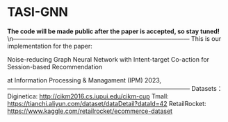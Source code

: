 # TASI-GNN
**The code will be made public after the paper is accepted, so stay tuned!**
\n—————————————————————————————
This is our implementation for the paper:

Noise-reducing Graph Neural Network with Intent-target Co-action for Session-based Recommendation 

at Information Processing & Managament (IPM) 2023,
——————————————————————————————
Datasets：
Diginetica: http://cikm2016.cs.iupui.edu/cikm-cup
Tmall: https://tianchi.aliyun.com/dataset/dataDetail?dataId=42
RetailRocket: https://www.kaggle.com/retailrocket/ecommerce-dataset
